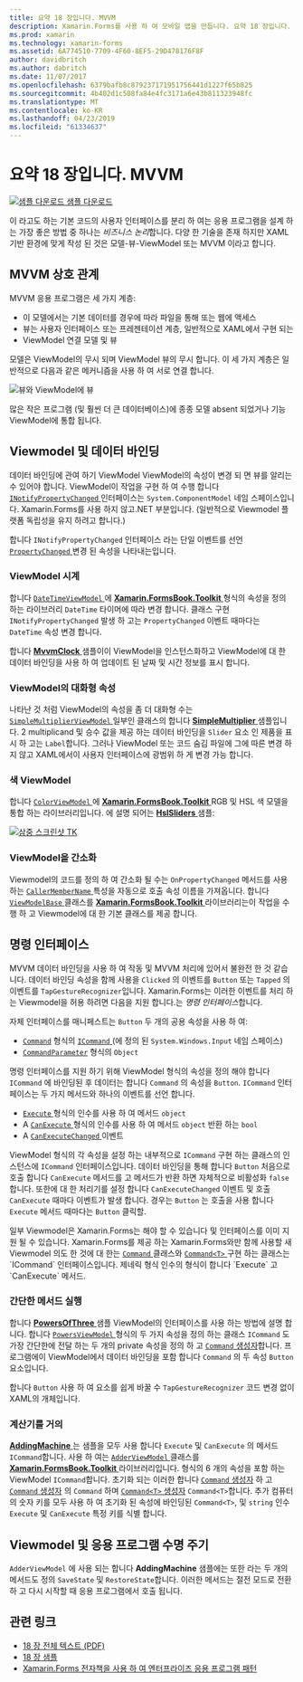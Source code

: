 ```yaml
---
title: 요약 18 장입니다. MVVM
description: Xamarin.Forms를 사용 하 여 모바일 앱을 만듭니다. 요약 18 장입니다. MVVM
ms.prod: xamarin
ms.technology: xamarin-forms
ms.assetid: 6A774510-7709-4F60-8EF5-29D478176F8F
author: davidbritch
ms.author: dabritch
ms.date: 11/07/2017
ms.openlocfilehash: 6379bafb8c879237171951756441d1227f65b825
ms.sourcegitcommit: 4b402d1c508fa84e4fc3171a6e43b811323948fc
ms.translationtype: MT
ms.contentlocale: ko-KR
ms.lasthandoff: 04/23/2019
ms.locfileid: "61334637"
---
```

# <a name="summary-of-chapter-18-mvvm"></a>요약 18 장입니다. MVVM

[![샘플 다운로드](~/media/shared/download.png) 샘플 다운로드](https://github.com/xamarin/xamarin-forms-book-samples/tree/master/Chapter18)

이 라고도 하는 기본 코드의 사용자 인터페이스를 분리 하 여는 응용 프로그램을 설계 하는 가장 좋은 방법 중 하나는 *비즈니스 논리*합니다. 다양 한 기술을 존재 하지만 XAML 기반 환경에 맞게 작성 된 것은 모델-뷰-ViewModel 또는 MVVM 이라고 합니다.

## <a name="mvvm-interrelationships"></a>MVVM 상호 관계

MVVM 응용 프로그램은 세 가지 계층:

- 이 모델에서는 기본 데이터를 경우에 따라 파일을 통해 또는 웹에 액세스
- 뷰는 사용자 인터페이스 또는 프레젠테이션 계층, 일반적으로 XAML에서 구현 되는
- ViewModel 연결 모델 및 뷰

모델은 ViewModel의 무시 되며 ViewModel 뷰의 무시 합니다. 이 세 가지 계층은 일반적으로 다음과 같은 메커니즘을 사용 하 여 서로 연결 합니다.

![뷰와 ViewModel에 뷰](images/ch18fg03.png "MVVM")

많은 작은 프로그램 (및 훨씬 더 큰 데이터베이스)에 종종 모델 absent 되었거나 기능 ViewModel에 통합 됩니다.

## <a name="viewmodels-and-data-binding"></a>Viewmodel 및 데이터 바인딩

데이터 바인딩에 관여 하기 ViewModel ViewModel의 속성이 변경 되 면 뷰를 알리는 수 있어야 합니다. ViewModel이 작업을 구현 하 여 수행 합니다 [ `INotifyPropertyChanged` ](xref:System.ComponentModel.INotifyPropertyChanged) 인터페이스는 `System.ComponentModel` 네임 스페이스입니다. Xamarin.Forms를 사용 하지 않고.NET 부분입니다. (일반적으로 Viewmodel 플랫폼 독립성을 유지 하려고 합니다.)

합니다 `INotifyPropertyChanged` 인터페이스 라는 단일 이벤트를 선언 [ `PropertyChanged` ](xref:System.ComponentModel.INotifyPropertyChanged) 변경 된 속성을 나타내는입니다.

### <a name="a-viewmodel-clock"></a>ViewModel 시계

합니다 [ `DateTimeViewModel` ](https://github.com/xamarin/xamarin-forms-book-samples/blob/master/Libraries/Xamarin.FormsBook.Toolkit/Xamarin.FormsBook.Toolkit/DateTimeViewModel.cs) 에 [ **Xamarin.FormsBook.Toolkit** ](https://github.com/xamarin/xamarin-forms-book-samples/tree/master/Libraries/Xamarin.FormsBook.Toolkit/Xamarin.FormsBook.Toolkit) 형식의 속성을 정의 하는 라이브러리 `DateTime` 타이머에 따라 변경 합니다. 클래스 구현 `INotifyPropertyChanged` 발생 하 고는 `PropertyChanged` 이벤트 때마다는 `DateTime` 속성 변경 합니다.

합니다 [ **MvvmClock** ](https://github.com/xamarin/xamarin-forms-book-samples/tree/master/Chapter18/MvvmClock) 샘플이이 ViewModel을 인스턴스화하고 ViewModel에 대 한 데이터 바인딩을 사용 하 여 업데이트 된 날짜 및 시간 정보를 표시 합니다.

### <a name="interactive-properties-in-a-viewmodel"></a>ViewModel의 대화형 속성

나타난 것 처럼 ViewModel의 속성을 좀 더 대화형 수는 [ `SimpleMultiplierViewModel` ](https://github.com/xamarin/xamarin-forms-book-samples/blob/master/Chapter18/SimpleMultiplier/SimpleMultiplier/SimpleMultiplier/SimpleMultiplierViewModel.cs) 일부인 클래스의 합니다 [ **SimpleMultiplier** ](https://github.com/xamarin/xamarin-forms-book-samples/tree/master/Chapter18/SimpleMultiplier) 샘플입니다. 2 multiplicand 및 승수 값을 제공 하는 데이터 바인딩을 `Slider` 요소 인 제품을 표시 하 고는 `Label`합니다. 그러나 ViewModel 또는 코드 숨김 파일에 그에 따른 변경 하지 않고 XAML에서이 사용자 인터페이스에 광범위 하 게 변경 가능 합니다.

### <a name="a-color-viewmodel"></a>색 ViewModel

합니다 [ `ColorViewModel` ](https://github.com/xamarin/xamarin-forms-book-samples/blob/master/Libraries/Xamarin.FormsBook.Toolkit/Xamarin.FormsBook.Toolkit/ColorViewModel.cs) 에 [ **Xamarin.FormsBook.Toolkit** ](https://github.com/xamarin/xamarin-forms-book-samples/tree/master/Libraries/Xamarin.FormsBook.Toolkit/Xamarin.FormsBook.Toolkit) RGB 및 HSL 색 모델을 통합 하는 라이브러리입니다. 에 설명 되어는 [ **HslSliders** ](https://github.com/xamarin/xamarin-forms-book-samples/tree/master/Chapter18/HslSliders) 샘플:

[![삼중 스크린샷 TK](images/ch18fg08-small.png "HSL 색 모델")](images/ch18fg08-large.png#lightbox "HSL 색 모델")

### <a name="streamlining-the-viewmodel"></a>ViewModel을 간소화

Viewmodel의 코드를 정의 하 여 간소화 될 수는 `OnPropertyChanged` 메서드를 사용 하는 [ `CallerMemberName` ](xref:System.Runtime.CompilerServices.CallerMemberNameAttribute) 특성을 자동으로 호출 속성 이름을 가져옵니다. 합니다 [ `ViewModelBase` ](https://github.com/xamarin/xamarin-forms-book-samples/blob/master/Libraries/Xamarin.FormsBook.Toolkit/Xamarin.FormsBook.Toolkit/ViewModelBase.cs) 클래스를 [ **Xamarin.FormsBook.Toolkit** ](https://github.com/xamarin/xamarin-forms-book-samples/tree/master/Libraries/Xamarin.FormsBook.Toolkit/Xamarin.FormsBook.Toolkit) 라이브러리는이 작업을 수행 하 고 Viewmodel에 대 한 기본 클래스를 제공 합니다.

## <a name="the-command-interface"></a>명령 인터페이스

MVVM 데이터 바인딩을 사용 하 여 작동 및 MVVM 처리에 있어서 불완전 한 것 같습니다. 데이터 바인딩 속성을 함께 사용을 `Clicked` 의 이벤트를 `Button` 또는 `Tapped` 의 이벤트를 `TapGestureRecognizer`입니다. Xamarin.Forms는 이러한 이벤트를 처리 하는 Viewmodel을 허용 하려면 다음을 지원 합니다.는 *명령 인터페이스*합니다.

자체 인터페이스를 매니페스트는 `Button` 두 개의 공용 속성을 사용 하 여:

- [`Command`](xref:Xamarin.Forms.Button.Command) 형식의 [ `ICommand` ](xref:System.Windows.Input.ICommand) (에 정의 된 `System.Windows.Input` 네임 스페이스)
- [`CommandParameter`](xref:Xamarin.Forms.Button.CommandParameter) 형식의 `Object`

명령 인터페이스를 지원 하기 위해 ViewModel 형식의 속성을 정의 해야 합니다 `ICommand` 에 바인딩된 후 데이터는 합니다 `Command` 의 속성을 `Button`. `ICommand` 인터페이스는 두 가지 메서드와 하나의 이벤트를 선언 합니다.

- [ `Execute` ](xref:System.Windows.Input.ICommand.Execute(System.Object)) 형식의 인수를 사용 하 여 메서드 `object`
- A [ `CanExecute` ](xref:System.Windows.Input.ICommand.CanExecute(System.Object)) 형식의 인수를 사용 하 여 메서드 `object` 반환 하는 `bool`
- A [ `CanExecuteChanged` ](xref:System.Windows.Input.ICommand.CanExecuteChanged) 이벤트

ViewModel 형식의 각 속성을 설정 하는 내부적으로 `ICommand` 구현 하는 클래스의 인스턴스에 `ICommand` 인터페이스입니다. 데이터 바인딩을 통해 합니다 `Button` 처음으로 호출 합니다 `CanExecute` 메서드를 고 메서드가 반환 하면 자체적으로 비활성화 `false`합니다. 또한에 대 한 처리기를 설정 합니다 `CanExecuteChanged` 이벤트 및 호출 `CanExecute` 때마다 이벤트가 발생 합니다. 경우는 `Button` 는 호출을 사용 합니다 `Execute` 메서드 때마다는 `Button` 클릭할.

일부 Viewmodel은 Xamarin.Forms는 해야 할 수 있습니다 및 인터페이스를 이미 지원 될 수 있습니다. Xamarin.Forms를 제공 하는 Xamarin.Forms와만 함께 사용할 새 Viewmodel 의도 한 것에 대 한는 [ `Command` ](xref:Xamarin.Forms.Command) 클래스와 [ `Command<T>` ](xref:Xamarin.Forms.Command`1) 구현 하는 클래스는 `ICommand` 인터페이스입니다. 제네릭 형식 인수의 형식이 합니다 `Execute` 고 `CanExecute` 메서드.

### <a name="simple-method-executions"></a>간단한 메서드 실행

합니다 [ **PowersOfThree** ](https://github.com/xamarin/xamarin-forms-book-samples/tree/master/Chapter18/PowersOfThree) 샘플 ViewModel의 인터페이스를 사용 하는 방법에 설명 합니다. 합니다 [ `PowersViewModel` ](https://github.com/xamarin/xamarin-forms-book-samples/blob/master/Chapter18/PowersOfThree/PowersOfThree/PowersOfThree/PowersViewModel.cs) 형식의 두 가지 속성을 정의 하는 클래스 `ICommand` 도 가장 간단한에 전달 하는 두 개의 private 속성을 정의 하 고 [ `Command` 생성자](xref:Xamarin.Forms.Command.%23ctor(System.Action))합니다. 프로그램에이 ViewModel에서 데이터 바인딩을 포함 합니다 `Command` 의 두 속성 `Button` 요소입니다.

합니다 `Button` 사용 하 여 요소를 쉽게 바꿀 수 `TapGestureRecognizer` 코드 변경 없이 XAML의 개체입니다.

### <a name="a-calculator-almost"></a>계산기를 거의

[ **AddingMachine** ](https://github.com/xamarin/xamarin-forms-book-samples/tree/master/Chapter18/AddingMachine) 는 샘플을 모두 사용 합니다 `Execute` 및 `CanExecute` 의 메서드 `ICommand`합니다. 사용 하 여는 [ `AdderViewModel` ](https://github.com/xamarin/xamarin-forms-book-samples/blob/master/Libraries/Xamarin.FormsBook.Toolkit/Xamarin.FormsBook.Toolkit/AdderViewModel.cs) 클래스를 [ **Xamarin.FormsBook.Toolkit** ](https://github.com/xamarin/xamarin-forms-book-samples/blob/master/Libraries/Xamarin.FormsBook.Toolkit/Xamarin.FormsBook.Toolkit/AdderViewModel.cs) 라이브러리입니다. 형식의 6 개의 속성을 포함 하는 ViewModel `ICommand`합니다. 초기화 되는 이러한 합니다 [ `Command` 생성자](xref:Xamarin.Forms.Command.%23ctor(System.Action)) 하 고 [ `Command` 생성자](xref:Xamarin.Forms.Command.%23ctor(System.Action,System.Func{System.Boolean})) 의 `Command` 하며 [ `Command<T>` 생성자](https://docs.microsoft.com/dotnet/api/xamarin.forms.command.-ctor?view=xamarin-forms#Xamarin_Forms_Command__ctor_System_Action_System_Object__System_Func_System_Object_System_Boolean__) `Command<T>`합니다. 추가 컴퓨터의 숫자 키를 모두 사용 하 여 초기화 된 속성에 바인딩된 `Command<T>`, 및 `string` 인수 `Execute` 및 `CanExecute` 특정 키를 식별 합니다.

## <a name="viewmodels-and-the-application-lifecycle"></a>Viewmodel 및 응용 프로그램 수명 주기

`AdderViewModel` 에 사용 되는 합니다 **AddingMachine** 샘플에는 또한 라는 두 개의 메서드도 정의 `SaveState` 및 `RestoreState`합니다. 이러한 메서드는 절전 모드로 전환 하 고 다시 시작할 때 응용 프로그램에서 호출 됩니다.



## <a name="related-links"></a>관련 링크

- [18 장 전체 텍스트 (PDF)](https://download.xamarin.com/developer/xamarin-forms-book/XamarinFormsBook-Ch18-Apr2016.pdf)
- [18 장 샘플](https://github.com/xamarin/xamarin-forms-book-samples/tree/master/Chapter18)
- [Xamarin.Forms 전자책을 사용 하 여 엔터프라이즈 응용 프로그램 패턴](~/xamarin-forms/enterprise-application-patterns/index.md)
